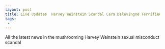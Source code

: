 ```yaml
---
layout: post
title: Live Updates  Harvey Weinstein Scandal Cara Delevingne Terrified after Alleged Hotel Encounter Affleck Apologizes after Groping Accusation Academy to Pull Harveys Membership
tags:
 -
---
```

All the latest news in the mushrooming Harvey Weinstein sexual misconduct scandal
